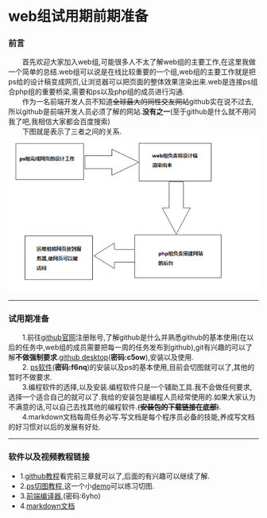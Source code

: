 web组试用期前期准备
=================
### 前言<br>
&emsp;&emsp;首先欢迎大家加入web组,可能很多人不太了解web组的主要工作,在这里我做一个简单的总结.web组可以说是在线比较重要的一个组,web组的主要工作就是把ps给的设计稿变成网页,让浏览器可以把页面的整体效果渲染出来.web是连接ps组合php组的重要桥梁,需要和ps以及php组的成员进行沟通.<br>
&emsp;&emsp;作为一名前端开发人员不知道~~全球最大的同性交友网站~~github实在说不过去,所以github是前端开发人员必须了解的网站.**没有之一**(至于github是什么就不用问我了吧,我相信大家都会百度搜索)<br>
&emsp;&emsp;下图就是表示了三者之间的关系.
<img src="images/1.png"><hr>
### 试用期准备<br>
&emsp;&emsp;1.前往[github官网](https://github.com/)注册账号,了解github是什么并熟悉github的基本使用(在以后的任务中,web组的成员需要把每一周的任务发布到github),git有兴趣的可以了解**不做强制要求**.[github desktop](https://pan.baidu.com/s/1LYhDsqpMQ9vt7uRM1veaWA)(**密码:c5ow**),安装以及使用.<br>
&emsp;&emsp;2. [ps软件](https://pan.baidu.com/s/12B2-A2dFddeXbdDnNW6H4g )(**密码:f6nq**)的安装以及ps的基本使用,目前会切图就可以了,其他的暂时不做要求.<br>
&emsp;&emsp;3.编程软件的选择,以及安装.编程软件只是一个辅助工具.我不会做任何要求,选择一个适合自己的就可以了.我给的安装包是编程人员经常使用的.如果大家认为不满意的话,可以自己去找其他的编程软件.~~(**安装包的下载链接在底部**)~~.<br>
&emsp;&emsp;4.markdown文档每周任务必写.写文档是每个程序员必备的技能,养成写文档的好习惯对以后的发展有好处.<hr>
### 软件以及视频教程链接
- 1.[github教程](https://www.imooc.com/learn/390)看完前三章就可以了,后面的有兴趣可以继续了解.
- 2.[ps切图教程](https://www.imooc.com/learn/506),这一个小[demo]()可以练习切图.
- 3.[前端编译器](链接：https://pan.baidu.com/s/1YugDxsMdokCrJa6up2mmgA ),(密码:6yho)
- 4.[markdown文档](http://xianbai.me/learn-md/article/about/readme.html)




